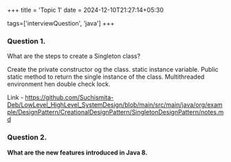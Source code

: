 +++
title = 'Topic 1'
date = 2024-12-10T21:27:14+05:30

tags=['interviewQuestion', 'java']
+++

### Question 1.
What are the steps to create a Singleton class?

Create the private constructor og the class. static instance variable. Public static method to return the single
instance of the class. Multithreaded environment hen double check lock.

Link - https://github.com/Suchismita-Deb/LowLevel_HighLevel_SystemDesign/blob/main/src/main/java/org/example/DesignPattern/CreationalDesignPattern/SingletonDesignPattern/notes.md

### Question 2.

**What are the new features introduced in Java 8.**

